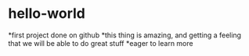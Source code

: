 # hello-world
*first project done on github
*this thing is amazing, and getting a feeling that we will be able to do great stuff
*eager to learn more

